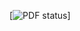 [![PDF status](http://latexonline.cc/compile?git=https://github.com/gnanjeya/cv&command=xelatex&target=cv.tex&download=gnanjeya_cv.pdf)]
